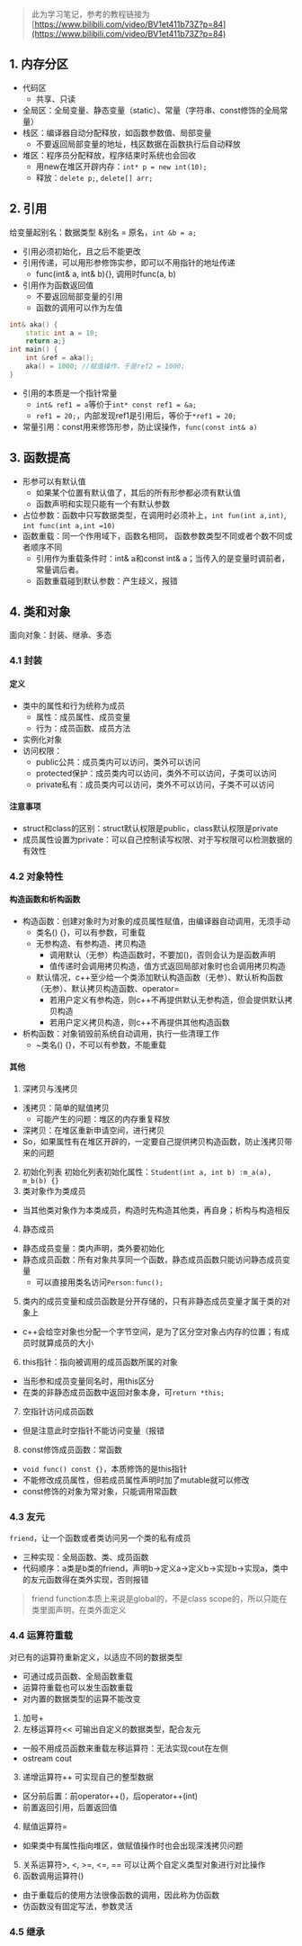 > 此为学习笔记，参考的教程链接为[https://www.bilibili.com/video/BV1et411b73Z?p=84](https://www.bilibili.com/video/BV1et411b73Z?p=84)
## 1. 内存分区
- 代码区
	- 共享、只读
- 全局区：全局变量、静态变量（static）、常量（字符串、const修饰的全局常量）
- 栈区：编译器自动分配释放，如函数参数值、局部变量
	- 不要返回局部变量的地址，栈区数据在函数执行后自动释放
- 堆区：程序员分配释放，程序结束时系统也会回收
	- 用new在堆区开辟内存：`int* p = new int(10);`
	- 释放：`delete p;`, `delete[] arr;`

## 2. 引用
给变量起别名：数据类型 &别名 = 原名，`int &b = a;`
- 引用必须初始化，且之后不能更改
- 引用传递，可以用形参修饰实参，即可以不用指针的地址传递
	- func(int& a, int& b){}, 调用时func(a, b)
- 引用作为函数返回值
	- 不要返回局部变量的引用
	- 函数的调用可以作为左值
```cpp
int& aka() {
	static int a = 10;
	return a;}
int main() {
	int &ref = aka();
	aka() = 1000; //赋值操作，于是ref2 = 1000;
}
```
- 引用的本质是一个指针常量
	-  `int& ref1 = a`等价于`int* const ref1 = &a;`
	-  `ref1 = 20;`，内部发现ref1是引用后，等价于`*ref1 = 20;`
- 常量引用：const用来修饰形参，防止误操作，`func(const int& a)`

## 3. 函数提高
- 形参可以有默认值
	- 如果某个位置有默认值了，其后的所有形参都必须有默认值
	- 函数声明和实现只能有一个有默认参数
- 占位参数：函数中只写数据类型，在调用时必须补上，`int fun(int a,int)`, `int func(int a,int =10)`
- 函数重载：同一个作用域下，函数名相同， 函数参数类型不同或者个数不同或者顺序不同
	- 引用作为重载条件时：int& a和const int& a；当传入的是变量时调前者，常量调后者。
	- 函数重载碰到默认参数：产生歧义，报错

## 4. 类和对象
面向对象：封装、继承、多态
### 4.1 封装
#### 定义
- 类中的属性和行为统称为成员
	- 属性：成员属性、成员变量
	- 行为：成员函数、成员方法
- 实例化对象
- 访问权限：
	- public公共：成员类内可以访问，类外可以访问
	- protected保护：成员类内可以访问，类外不可以访问，子类可以访问
	- private私有：成员类内可以访问，类外不可以访问，子类不可以访问
#### 注意事项
- struct和class的区别：struct默认权限是public，class默认权限是private
- 成员属性设置为private：可以自己控制读写权限、对于写权限可以检测数据的有效性
### 4.2 对象特性
#### 构造函数和析构函数
- 构造函数：创建对象时为对象的成员属性赋值，由编译器自动调用，无须手动
	- 类名() {}，可以有参数，可重载
	- 无参构造、有参构造、拷贝构造
		- 调用默认（无参）构造函数时，不要加()，否则会认为是函数声明
		- 值传递时会调用拷贝构造，值方式返回局部对象时也会调用拷贝构造
	- 默认情况，c++至少给一个类添加默认构造函数（无参）、默认析构函数（无参）、默认拷贝构造函数、operator=
		- 若用户定义有参构造，则c++不再提供默认无参构造，但会提供默认拷贝构造
		- 若用户定义拷贝构造，则c++不再提供其他构造函数
- 析构函数：对象销毁前系统自动调用，执行一些清理工作
	- ~类名() {}，不可以有参数，不能重载
#### 其他
1. 深拷贝与浅拷贝
- 浅拷贝：简单的赋值拷贝
	- 可能产生的问题：堆区的内存重复释放
- 深拷贝：在堆区重新申请空间，进行拷贝
- So，如果属性有在堆区开辟的，一定要自己提供拷贝构造函数，防止浅拷贝带来的问题
2. 初始化列表
初始化列表初始化属性：`Student(int a, int b) :m_a(a), m_b(b) {}`
3. 类对象作为类成员
-  当其他类对象作为本类成员，构造时先构造其他类，再自身；析构与构造相反
4. 静态成员
- 静态成员变量：类内声明，类外要初始化
- 静态成员函数：所有对象共享同一个函数，静态成员函数只能访问静态成员变量
	- 可以直接用类名访问`Person:func();`
5. 类内的成员变量和成员函数是分开存储的，只有非静态成员变量才属于类的对象上
- c++会给空对象也分配一个字节空间，是为了区分空对象占内存的位置；有成员时就算成员的大小
6. this指针：指向被调用的成员函数所属的对象
-  当形参和成员变量同名时，用this区分
- 在类的非静态成员函数中返回对象本身，可`return *this;`
7. 空指针访问成员函数
- 但是注意此时空指针不能访问变量（报错
8. const修饰成员函数：常函数
- `void func() const {}`，本质修饰的是this指针
- 不能修改成员属性，但若成员属性声明时加了mutable就可以修改
- const修饰的对象为常对象，只能调用常函数
### 4.3 友元
`friend`，让一个函数或者类访问另一个类的私有成员
- 三种实现：全局函数、类、成员函数
- 代码顺序：a类是b类的friend，声明b->定义a->定义b->实现b->实现a，类中的友元函数得在类外实现，否则报错
> friend function本质上来说是global的，不是class scope的，所以只能在类里面声明，在类外面定义
### 4.4 运算符重载
对已有的运算符重新定义，以适应不同的数据类型
- 可通过成员函数、全局函数重载
- 运算符重载也可以发生函数重载
- 对内置的数据类型的运算不能改变
1. 加号+
2. 左移运算符<<
可输出自定义的数据类型，配合友元
- 一般不用成员函数来重载左移运算符：无法实现cout在左侧
- ostream cout
3. 递增运算符++
可实现自己的整型数据
- 区分前后置：前operator++()，后operator++(int)
- 前置返回引用，后置返回值
4. 赋值运算符=
- 如果类中有属性指向堆区，做赋值操作时也会出现深浅拷贝问题
5. 关系运算符>, <, >=, <=, ==
可以让两个自定义类型对象进行对比操作
6. 函数调用运算符()
- 由于重载后的使用方法很像函数的调用，因此称为仿函数
- 仿函数没有固定写法，参数灵活
### 4.5 继承
